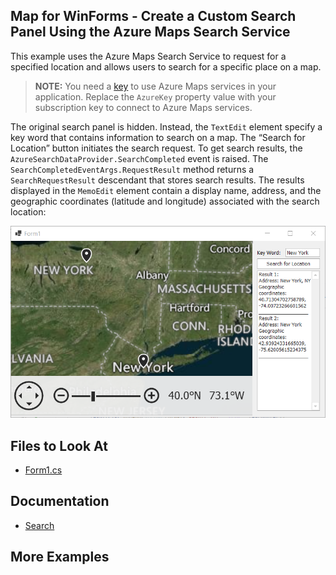 ## Map for WinForms - Create a Custom Search Panel Using the Azure Maps Search Service

This example uses the Azure Maps Search Service to request for a specified location and allows users to search for a specific place on a map. 

> **NOTE:** You need a [key](https://learn.microsoft.com/en-us/azure/azure-maps/quick-demo-map-app#get-the-subscription-key-for-your-account) to use Azure Maps services in your application. Replace the `AzureKey` property value with your subscription key to connect to Azure Maps services.

The original search panel is hidden. Instead, the `TextEdit` element specify a key word that contains information to search on a map. The “Search for Location” button initiates the search request. To get search results, the `AzureSearchDataProvider.SearchCompleted` event is raised. The `SearchCompletedEventArgs.RequestResult` method returns a `SearchRequestResult` descendant that stores search results. The results displayed in the `MemoEdit` element contain a display name, address, and the geographic coordinates (latitude and longitude) associated with the search location:

![](/image/image.png)


## Files to Look At

* [Form1.cs](./CS/AzureMapSearch/Form1.cs) 

## Documentation

* [Search](https://docs.devexpress.com/WindowsForms/16711/controls-and-libraries/map-control/gis-data/search?v=24.2)

## More Examples 

